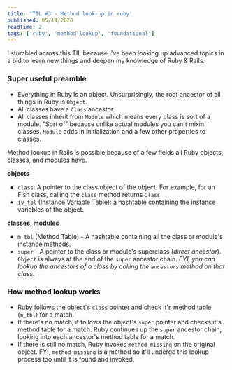 ```yaml
---
title: 'TIL #3 - Method look-up in ruby'
published: 05/14/2020
readTime: 2
tags: ['ruby', 'method lookup', 'foundational']
---
```


I stumbled across this TIL because I've been looking up advanced topics in a bid to learn new things and deepen my knowledge of Ruby & Rails. 

### Super useful preamble

- Everything in Ruby is an object. Unsurprisingly, the root ancestor of all things in Ruby is `Object`.
- All classes have a `Class` ancestor.
- All classes inherit from `Module` which means every class is sort of a module. "Sort of" because unlike actual modules you can't mixin classes. `Module` adds in initialization and a few other properties to classes.

Method lookup in Rails is possible because of a few fields all Ruby objects, classes, and modules have.

**objects**
- `class`: A pointer to the class object of the object. For example, for an Fish class, calling the `class` method returns `Class`.
- `iv_tbl` (Instance Variable Table): a hashtable containing the instance variables of the object.

**classes, modules**
- `m_tbl` (Method Table) - A hashtable containing all the class or module's instance methods.
- `super` - A pointer to the class or module's superclass (_direct ancestor_). `Object` is always at the end of the `super` ancestor chain. _FYI, you can lookup the ancestors of a class by calling the `ancestors` method on that class._

### How method lookup works

- Ruby follows the object's `class` pointer and check it's method table (`m_tbl`) for a match.
- If there's no match, it follows the object's `super` pointer and checks it's method table for a match. Ruby continues up the `super` ancestor chain, looking into each ancestor's method table for a match.
- If there is still no match, Ruby invokes `method_missing` on the original object. FYI, `method_missing` is a method so it'll undergo this lookup process too until it is found and invoked.